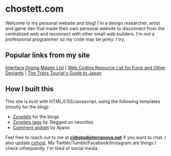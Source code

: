 # chostett.com
Welcome to my personal website and blog! I'm a design researcher, artist and game dev that made their own personal website to disconnect from the centralized web and reconnect with other small web builders. I'm not a professional programmer so my code may be janky. I try.
## Popular links from my site
[Interface Drama Master List](https://chostett.com/interface-drama) | [Web Coding Resource List for Fujos and Other Deviants](https://chostett.com/fujoweb2024) | [The Trans Tourist's Guide to Japan](https://chostett.com/blog/posts/2024-05-19-Trans-Tourist-Guide-to-Japan)
## How I built this
This site is built with HTML/CSS/Javascript, using the following templates (mostly for the blog):
- [Zonelets](https://zonelets.net/) for the blogs
- [Zonelets tags](https://3legged.neocities.org/journal/posts/2023-03-12-Creating-A-Zonelets-Tagging-System) by 3legged on neocities
- [Comment widget](https://virtualobserver.moe/ayano/comment-widget) by Ayano

Feel free to reach out to me at **cj@studioterranova.net** if you want to chat.
I also update [cohost](https://illuminesce.cohost.org). My Twitter/Tumblr/Facebook/Instagram are things I check infrequently. I'm tired of social media.
